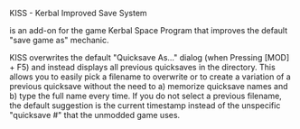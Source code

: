 KISS - Kerbal Improved Save System

is an add-on for the game Kerbal Space Program that improves the default "save game as" mechanic.

KISS overwrites the default "Quicksave As..." dialog (when Pressing [MOD] + F5) and instead displays all previous quicksaves in the directory.
This allows you to easily pick a filename to overwrite or to create a variation of a previous quicksave without the need to a) memorize quicksave names and b) type the full name every time.
If you do not select a previous filename, the default suggestion is the current timestamp instead of the unspecific "quicksave #<number>" that the unmodded game uses.